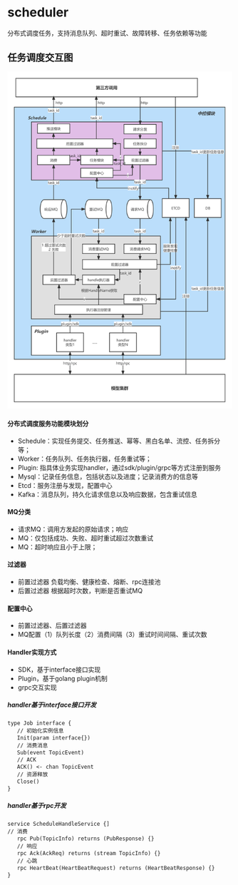 # scheduler
分布式调度任务，支持消息队列、超时重试、故障转移、任务依赖等功能


## 任务调度交互图
![中控架构设计](中控架构设计.png) 


#### 分布式调度服务功能模块划分
+ Schedule：实现任务提交、任务推送、幂等、黑白名单、流控、任务拆分等；
+ Worker：任务队列、任务执行器，任务重试等；
+ Plugin: 指具体业务实现handler，通过sdk/plugin/grpc等方式注册到服务
+ Mysql：记录任务信息，包括状态以及进度；记录消费方的信息等
+ Etcd：服务注册与发现，配置中心
+ Kafka：消息队列，持久化请求信息以及响应数据，包含重试信息

#### MQ分类
+ 请求MQ：调用方发起的原始请求；响应
+ MQ：仅包括成功、失败、超时重试超过次数重试
+ MQ：超时响应且小于上限；

#### 过滤器
+ 前置过滤器
负载均衡、健康检查、熔断、rpc连接池
+ 后置过滤器
根据超时次数，判断是否重试MQ

#### 配置中心
+ 前置过滤器、后置过滤器
+ MQ配置（1）队列长度（2）消费间隔（3）重试时间间隔、重试次数

#### Handler实现方式
+ SDK，基于interface接口实现
+ Plugin，基于golang plugin机制
+ grpc交互实现

##### handler基于interface接口开发
```
type Job interface {	
   // 初始化实例信息	
   Init(param interface{})
   // 消费消息	
   Sub(event TopicEvent) 
   // ACK	
   ACK() <- chan TopicEvent	
   // 资源释放	
   Close()
}
```
##### handler基于rpc开发

```
service ScheduleHandleService {]
// 消费    
   rpc Pub(TopicInfo) returns (PubResponse) {}    
   // 响应    
   rpc Ack(AckReq) returns (stream TopicInfo) {}    
   // 心跳    
   rpc HeartBeat(HeartBeatRequest) returns (HeartBeatResponse) {}
}
```

